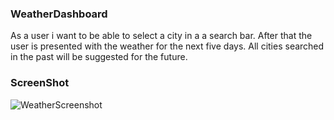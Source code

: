 ### WeatherDashboard
As a user i want to be able to select a city in a a search bar. After that the user is presented with the weather for the next five days. All cities searched in the past will be suggested for the future.

### ScreenShot

![WeatherScreenshot](https://user-images.githubusercontent.com/98436010/176809303-2bb7fff8-b7f7-4448-8ee9-8a2d9a045120.JPG)
